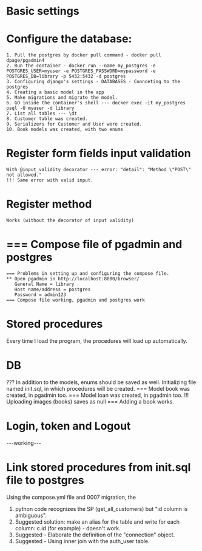 # Basic settings
# Configure the database: 
    1. Pull the postgres by docker pull command - docker pull dpage/pgadmin4
    2. Run the container - docker run --name my_postgres -e POSTGRES_USER=myuser -e POSTGRES_PASSWORD=mypassword -e POSTGRES_DB=library -p 5432:5432 -d postgres
    3. Configuring django's settings - DATABASES - Connceting to the postgres
    4. Creating a basic model in the app
    5. Make migrations and migrate the model.
    6. GO inside the container's shell --- docker exec -it my_postgres psql -U myuser -d library 
    7. List all tables --- \dt
    8. Customer table was created.
    9. Serializers for Customer and User were created.
    10. Book models was created, with two enums

# Register form fields input validation
    With @input_validity decorator --- error: "detail": "Method \"POST\" not allowed."
    !!! Same error with valid input.
# Register method
    Works (without the decorator of input validity)
    
# === Compose file of pgadmin and postgres
    === Problems in setting up and configuring the compose file.
    ** Open pgadmin in http://localhost:8080/browser/
       General Name = library
       Host name/address = postgres
       Password = admin123
    === Compose file working, pgadmin and postgres work

# Stored procedures
Every time I load the program, the procedures will load up automatically.

# DB
??? In addition to the models, enums should be saved as well.
Initializing file named init.sql, in which procedures will be created.
=== Model book was created, in pgadmin too.
=== Model loan was created, in pgadmin too.
!!! Uploading images (books) saves as null
=== Adding a book works.

# Login, token and Logout
---working---

# Link stored procedures from init.sql file to postgres
Using the compose.yml file and 0007 migration, the
1. python code recognizes the SP (get_all_customers) but "id column is ambiguous".
2. Suggested solution: make an alias for the table and write for each column: c.id (for example) - doesn't work.
3. Suggested - Elaborate the definition of the "connection" object.
4. Suggested - Using inner join with the auth_user table.


